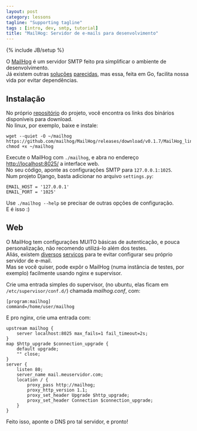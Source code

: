 ```yaml
---
layout: post
category: lessons
tagline: "Supporting tagline"
tags : [intro, dev, smtp, tutorial]
title: "MailHog: Servidor de e-mails para desenvolvimento"
---
```

{% include JB/setup %}

O [MailHog](https://github.com/mailhog/MailHog) é um servidor SMTP feito pra simplificar o ambiente de desenvolvimento.  
Já existem outras [soluções](http://mailcatcher.me/) [parecidas](https://pypi.python.org/pypi/maildump), mas essa, feita em Go, facilita nossa vida por evitar dependências.

## Instalação

No próprio [repositório](https://github.com/mailhog/MailHog/releases) do projeto, você encontra os links dos binários disponíveis para download.   
No linux, por exemplo, baixe e instale:

    wget --quiet -O ~/mailhog https://github.com/mailhog/MailHog/releases/download/v0.1.7/MailHog_linux_amd64
    chmod +x ~/mailhog


Execute o MailHog com ```./mailhog```, e abra no endereço [http://localhost:8025/](http://localhost:8025/) a interface web.    
No seu código, aponte as configurações SMTP para ```127.0.0.1:1025```.   
Num projeto Django, basta adicionar no arquivo `settings.py`:

    EMAIL_HOST = '127.0.0.1'
    EMAIL_PORT = '1025'

Use ```./mailhog --help``` se precisar de outras opções de configuração.   
E é isso :)

## Web
O MailHog tem configurações MUITO básicas de autenticação, e pouca personalização, não recomendo utilizá-lo além dos testes.   
Aliás, existem [diversos](http://www.mailgun.com/) [serviços](https://aws.amazon.com/pt/ses/) para te evitar configurar seu próprio servidor de e-mail.   
Mas se você quiser, pode expôr o MailHog (numa instância de testes, por exemplo) facilmente usando nginx e supervisor.   

Crie uma entrada simples do supervisor, (no ubuntu, elas ficam em ```/etc/supervisor/conf.d/```) chamada *mailhog.conf*, com:

    [program:mailhog]
    command=/home/user/mailhog

E pro nginx, crie uma entrada com:

    upstream mailhog {
        server localhost:8025 max_fails=1 fail_timeout=2s;
    }
    map $http_upgrade $connection_upgrade {
        default upgrade;
        "" close;
    }
    server {
        listen 80;
        server_name mail.meuservidor.com;
        location / {
            proxy_pass http://mailhog;
            proxy_http_version 1.1;
            proxy_set_header Upgrade $http_upgrade;
            proxy_set_header Connection $connection_upgrade;
        }
    }

Feito isso, aponte o DNS pro tal servidor, e pronto!
